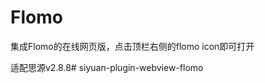 # Flomo

集成Flomo的在线网页版，点击顶栏右侧的flomo icon即可打开

适配思源v2.8.8#   s i y u a n - p l u g i n - w e b v i e w - f l o m o  
 